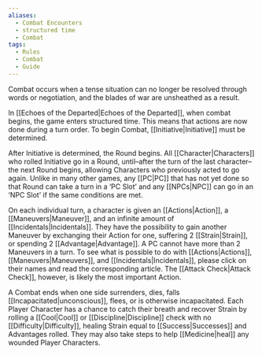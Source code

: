 ```yaml
---
aliases:
  - Combat Encounters
  - structured time
  - Combat
tags:
  - Rules
  - Combat
  - Guide
---
```

Combat occurs when a tense situation can no longer be resolved through words or negotiation, and the blades of war are unsheathed as a result.

In [[Echoes of the Departed|Echoes of the Departed]], when combat begins, the game enters structured time. This means that actions are now done during a turn order. To begin Combat, [[Initiative|Initiative]] must be determined.

After Initiative is determined, the Round begins. All [[Character|Characters]] who rolled Initiative go in a Round, until–after the turn of the last character–the next Round begins, allowing Characters who previously acted to go again. Unlike in many other games, any [[PC|PC]] that has not yet done so that Round can take a turn in a ‘PC Slot’ and any [[NPCs|NPC]] can go in an ‘NPC Slot’ if the same conditions are met.

On each individual turn, a character is given an [[Actions|Action]], a [[Maneuvers|Maneuver]], and an infinite amount of [[Incidentals|Incidentals]]. They have the possibility to gain another Maneuver by exchanging their Action for one, suffering 2 [[Strain|Strain]], or spending 2 [[Advantage|Advantage]]. A PC cannot have more than 2 Maneuvers in a turn. To see what is possible to do with [[Actions|Actions]], [[Maneuvers|Maneuvers]], and [[Incidentals|Incidentals]], please click on their names and read the corresponding article. The [[Attack Check|Attack Check]], however, is likely the most important Action.

A Combat ends when one side surrenders, dies, falls [[Incapacitated|unconscious]], flees, or is otherwise incapacitated. Each Player Character has a chance to catch their breath and recover Strain by rolling a [[Cool|Cool]] or [[Discipline|Discipline]] check with no [[Difficulty|Difficulty]], healing Strain equal to [[Success|Successes]] and Advantages rolled. They may also take steps to help [[Medicine|heal]] any wounded Player Characters.